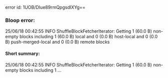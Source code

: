error id: 1UOB/DIue89rmQpgsdIXYg==
### Bloop error:

25/06/18 00:42:55 INFO ShuffleBlockFetcherIterator: Getting 1 (60.0 B) non-empty blocks including 1 (60.0 B) local and 0 (0.0 B) host-local and 0 (0.0 B) push-merged-local and 0 (0.0 B) remote blocks
#### Short summary: 

25/06/18 00:42:55 INFO ShuffleBlockFetcherIterator: Getting 1 (60.0 B) non-empty blocks including 1 ...